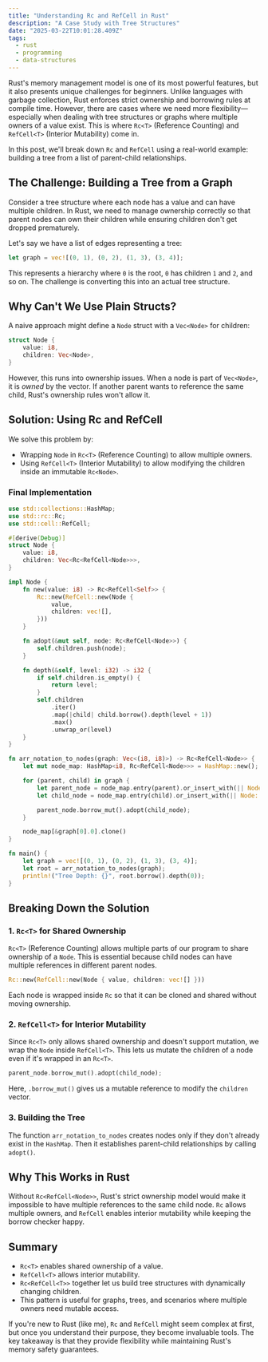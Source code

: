 ```yaml
---
title: "Understanding Rc and RefCell in Rust"
description: "A Case Study with Tree Structures"
date: "2025-03-22T10:01:28.409Z"
tags:
  - rust
  - programming
  - data-structures
---
```


Rust's memory management model is one of its most powerful features, but it also presents unique challenges for beginners. Unlike languages with garbage collection, Rust enforces strict ownership and borrowing rules at compile time. However, there are cases where we need more flexibility—especially when dealing with tree structures or graphs where multiple owners of a value exist. This is where `Rc<T>` (Reference Counting) and `RefCell<T>` (Interior Mutability) come in.

In this post, we'll break down `Rc` and `RefCell` using a real-world example: building a tree from a list of parent-child relationships.

## The Challenge: Building a Tree from a Graph

Consider a tree structure where each node has a value and can have multiple children. In Rust, we need to manage ownership correctly so that parent nodes can own their children while ensuring children don't get dropped prematurely.

Let's say we have a list of edges representing a tree:

```rust
let graph = vec![(0, 1), (0, 2), (1, 3), (3, 4)];
```

This represents a hierarchy where `0` is the root, `0` has children `1` and `2`, and so on. The challenge is converting this into an actual tree structure.

## Why Can't We Use Plain Structs?

A naive approach might define a `Node` struct with a `Vec<Node>` for children:

```rust
struct Node {
    value: i8,
    children: Vec<Node>,
}
```

However, this runs into ownership issues. When a node is part of `Vec<Node>`, it is _owned_ by the vector. If another parent wants to reference the same child, Rust's ownership rules won't allow it.

## Solution: Using Rc and RefCell

We solve this problem by:

- Wrapping `Node` in `Rc<T>` (Reference Counting) to allow multiple owners.
- Using `RefCell<T>` (Interior Mutability) to allow modifying the children inside an immutable `Rc<Node>`.

### Final Implementation

```rust
use std::collections::HashMap;
use std::rc::Rc;
use std::cell::RefCell;

#[derive(Debug)]
struct Node {
    value: i8,
    children: Vec<Rc<RefCell<Node>>>,
}

impl Node {
    fn new(value: i8) -> Rc<RefCell<Self>> {
        Rc::new(RefCell::new(Node {
            value,
            children: vec![],
        }))
    }

    fn adopt(&mut self, node: Rc<RefCell<Node>>) {
        self.children.push(node);
    }

    fn depth(&self, level: i32) -> i32 {
        if self.children.is_empty() {
            return level;
        }
        self.children
            .iter()
            .map(|child| child.borrow().depth(level + 1))
            .max()
            .unwrap_or(level)
    }
}

fn arr_notation_to_nodes(graph: Vec<(i8, i8)>) -> Rc<RefCell<Node>> {
    let mut node_map: HashMap<i8, Rc<RefCell<Node>>> = HashMap::new();

    for (parent, child) in graph {
        let parent_node = node_map.entry(parent).or_insert_with(|| Node::new(parent)).clone();
        let child_node = node_map.entry(child).or_insert_with(|| Node::new(child)).clone();

        parent_node.borrow_mut().adopt(child_node);
    }

    node_map[&graph[0].0].clone()
}

fn main() {
    let graph = vec![(0, 1), (0, 2), (1, 3), (3, 4)];
    let root = arr_notation_to_nodes(graph);
    println!("Tree Depth: {}", root.borrow().depth(0));
}
```

## Breaking Down the Solution

### 1. `Rc<T>` for Shared Ownership

`Rc<T>` (Reference Counting) allows multiple parts of our program to share ownership of a `Node`. This is essential because child nodes can have multiple references in different parent nodes.

```rust
Rc::new(RefCell::new(Node { value, children: vec![] }))
```

Each node is wrapped inside `Rc` so that it can be cloned and shared without moving ownership.

### 2. `RefCell<T>` for Interior Mutability

Since `Rc<T>` only allows shared ownership and doesn't support mutation, we wrap the `Node` inside `RefCell<T>`. This lets us mutate the children of a node even if it's wrapped in an `Rc<T>`.

```rust
parent_node.borrow_mut().adopt(child_node);
```

Here, `.borrow_mut()` gives us a mutable reference to modify the `children` vector.

### 3. Building the Tree

The function `arr_notation_to_nodes` creates nodes only if they don't already exist in the `HashMap`. Then it establishes parent-child relationships by calling `adopt()`.

## Why This Works in Rust

Without `Rc<RefCell<Node>>`, Rust's strict ownership model would make it impossible to have multiple references to the same child node. `Rc` allows multiple owners, and `RefCell` enables interior mutability while keeping the borrow checker happy.

## Summary

- `Rc<T>` enables shared ownership of a value.
- `RefCell<T>` allows interior mutability.
- `Rc<RefCell<T>>` together let us build tree structures with dynamically changing children.
- This pattern is useful for graphs, trees, and scenarios where multiple owners need mutable access.

If you're new to Rust (like me), `Rc` and `RefCell` might seem complex at first, but once you understand their purpose, they become invaluable tools. The key takeaway is that they provide flexibility while maintaining Rust's memory safety guarantees.

